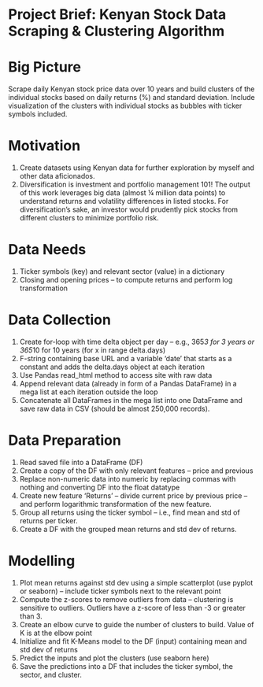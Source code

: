 # Project Brief: Kenyan Stock Data Scraping & Clustering Algorithm

# Big Picture
Scrape daily Kenyan stock price data over 10 years and build clusters of the individual stocks based on daily returns (%) and standard deviation. Include visualization of the clusters with individual stocks as bubbles with ticker symbols included.

# Motivation
1.	Create datasets using Kenyan data for further exploration by myself and other data aficionados. 
2.	Diversification is investment and portfolio management 101! The output of this work leverages big data (almost ¼ million data points) to understand returns and volatility differences in listed stocks. For diversification’s sake, an investor would prudently pick stocks from different clusters to minimize portfolio risk. 

# Data Needs
1.	Ticker symbols (key) and relevant sector (value) in a dictionary
2.	Closing and opening prices – to compute returns and perform log transformation 

# Data Collection
1.	Create for-loop with time delta object per day – e.g., 365*3 for 3 years or 365*10 for 10 years (for x in range delta.days)
2.	F-string containing base URL and a variable ‘date’ that starts as a constant and adds the delta.days object at each iteration
3.	Use Pandas read_html method to access site with raw data
4.	Append relevant data (already in form of a Pandas DataFrame) in a mega list at each iteration outside the loop
5.	Concatenate all DataFrames in the mega list into one DataFrame and save raw data in CSV (should be almost 250,000 records).

# Data Preparation
1.	Read saved file into a DataFrame (DF)
2.	Create a copy of the DF with only relevant features – price and previous
3.	Replace non-numeric data into numeric by replacing commas with nothing and converting DF into the float datatype
4.	Create new feature ‘Returns’ – divide current price by previous price – and perform logarithmic transformation of the new feature. 
5.	Group all returns using the ticker symbol – i.e., find mean and std of returns per ticker. 
6.	Create a DF with the grouped mean returns and std dev of returns. 

# Modelling
1.	Plot mean returns against std dev using a simple scatterplot (use pyplot or seaborn) – include ticker symbols next to the relevant point
2.	Compute the z-scores to remove outliers from data – clustering is sensitive to outliers. Outliers have a z-score of less than -3 or greater than 3. 
3.	Create an elbow curve to guide the number of clusters to build. Value of K is at the elbow point
4.	Initialize and fit K-Means model to the DF (input) containing mean and std dev of returns 
5.	Predict the inputs and plot the clusters (use seaborn here)
6.	Save the predictions into a DF that includes the ticker symbol, the sector, and cluster. 
